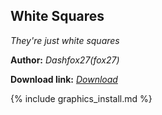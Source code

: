 ## White Squares
*They're just white squares*

**Author:** *Dashfox27(fox27)*

 **Download link:** *[Download](https://drive.google.com/file/d/15-d_6xiNu09hZYNq5pfGMUgprj8nAxpf/view?usp=sharing)*

{% include graphics_install.md %}
